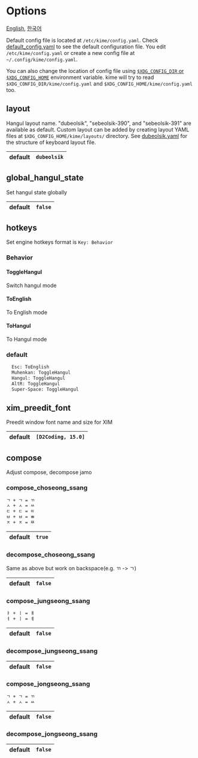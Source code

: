 # Options

[English](CONFIGURATION.md), [한국어](CONFIGURATION.ko.md)

Default config file is located at `/etc/kime/config.yaml`. Check
[default_config.yaml](../res/default_config.yaml) to see the default configuration
file. You edit `/etc/kime/config.yaml` or create a new config file at
`~/.config/kime/config.yaml`.

You can also change the location of config file using [`$XDG_CONFIG_DIR` or
`$XDG_CONFIG_HOME`][xdg] environment variable. kime will try to read
`$XDG_CONFIG_DIR/kime/config.yaml` and `$XDG_CONFIG_HOME/kime/config.yaml` too.

[xdg]: https://specifications.freedesktop.org/basedir-spec/basedir-spec-latest.html#introduction

## layout

Hangul layout name. "dubeolsik", "sebeolsik-390", and "sebeolsik-391" are
available as default. Custom layout can be added by creating layout YAML files
at `$XDG_CONFIG_HOME/kime/layouts/` directory. See [dubeolsik.yaml] for the
structure of keyboard layout file.

[dubeolsik.yaml]: ../src/engine/core/data/dubeolsik.yaml

| default |`dubeolsik`|
|---------|-----------|

## global_hangul_state

Set hangul state globally

| default |`false`|
|---------|-------|

## hotkeys

Set engine hotkeys format is `Key: Behavior`

### Behavior

#### ToggleHangul

Switch hangul mode

#### ToEnglish

To English mode

#### ToHangul

To Hangul mode

### default

```txt
  Esc: ToEnglish
  Muhenkan: ToggleHangul
  Hangul: ToggleHangul
  AltR: ToggleHangul
  Super-Space: ToggleHangul
```

## xim_preedit_font

Preedit window font name and size for XIM

| default |`[D2Coding, 15.0]`|
|---------|------------------|

## compose

Adjust compose, decompose jamo

### compose_choseong_ssang

```txt
ㄱ + ㄱ = ㄲ
ㅅ + ㅅ = ㅆ
ㄷ + ㄷ = ㄸ
ㅂ + ㅂ = ㅃ
ㅈ + ㅈ = ㅉ
```

| default |`true`|
|---------|------|

### decompose_choseong_ssang

Same as above but work on backspace(e.g. ㄲ -> ㄱ)

| default |`false`|
|---------|-------|

### compose_jungseong_ssang

```txt
ㅑ + ㅣ = ㅒ
ㅕ + ㅣ = ㅖ
```

| default |`false`|
|---------|-------|

### decompose_jungseong_ssang

| default |`false`|
|---------|-------|

### compose_jongseong_ssang

```txt
ㄱ + ㄱ = ㄲ
ㅅ + ㅅ = ㅆ
```

| default |`false`|
|---------|-------|

### decompose_jongseong_ssang

| default |`false`|
|---------|-------|
